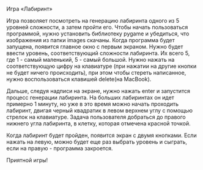 Игра «Лабиринт»

Игра позволяет посмотреть на генерацию лабиринта одного из 5 уровней сложности, а затем пройти его. 
Чтобы начать пользоваться программой, нужно установить библиотеку pygame и убедиться, что изображения из папки images скачаны. 
Когда программа будет запущена, появится главное окно с первым экраном. 
Нужно будет ввести уровень, соответствующий сложности лабиринта. Их всего 5, где 1 - самый маленький, 5 - самый большой. 
Нужно нажать на соответствующую цифру на клавиатуре (при нажатии на другие кнопки не будет ничего происходить), при этом чтобы стереть написанное, нужно воспользоваться клавишей delete(на MacBook). 

Дальше, следуя надписи на экране, нужно нажать enter и запустится процесс генерации лабиринта. 
На больших лабиринтах он идет примерно 1 минуту, но уже в это время можно начать проходить лабиринт, двигая черный квадратик в левом верхнем углу с помощью стрелок на клавиатуре. 
Задача пользователя добраться до правого нижнего угла лабиринта, в клетку, которая отмечена красной точкой. 

Когда лабиринт будет пройден, появится экран с двумя кнопками. Если нажать на левую, можно будет еще раз выбрать уровень и сыграть, если на правую - программа закроется. 

Приятной игры!
